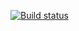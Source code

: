 [![Build status](https://ci.appveyor.com/api/projects/status/5ixa4qiy47atpqx2?svg=true)](https://ci.appveyor.com/project/Mifalem/apicipostmanecho)
